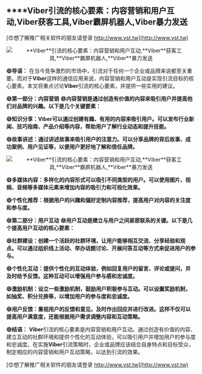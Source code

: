 ## ****Viber**引流的核心要素：内容营销和用户互动,**Viber**获客工具,**Viber**霸屏机器人,**Viber**暴力发送**

[😍想了解推广相关软件的朋友请登录 http://www.vst.tw](http://www.vst.tw)

 <center><img src="https://vst.tw/MP4/tuiguang/png/0.png" alt="**Viber**引流的核心要素：内容营销和用户互动,**Viber**获客工具,**Viber**霸屏机器人,**Viber**暴力发送"></center>

**😄导语：**
在当今竞争激烈的市场中，引流对于任何一个企业或品牌来说都至关重要。而对于**Viber**这样的通信应用来说，内容营销和用户互动是实现引流目标的核心要素。本文将重点讨论**Viber**引流的核心要素，并提供一些实用的建议。

**😄第一部分：内容营销**
**😄内容营销是通过创造有价值的内容来吸引用户并提高他们对品牌的兴趣。以下是几个关键要素：**

**😄知识分享：**Viber**可以通过创建有趣、有用的内容来吸引用户。可以发布行业新闻、技巧指南、产品介绍等内容，帮助用户了解行业动态和提升技能。**

**😄故事讲述：通过讲述故事来吸引用户的注意力。可以分享品牌的背后故事、成功案例、用户见证等，以便用户更好地了解和信任品牌。**

 <center><img src="https://vst.tw/MP4/tuiguang/png/6.png" alt="**Viber**引流的核心要素：内容营销和用户互动,**Viber**获客工具,**Viber**霸屏机器人,**Viber**暴力发送"></center>

**😄多媒体内容：多样化的内容形式可以吸引不同类型的用户。可以使用图片、视频、音频等多媒体元素来增加内容的吸引力和可视化效果。**

**😄个性化推荐：根据用户的兴趣和偏好定制内容推荐，提高用户对内容的关注度和参与度。**

**😄第二部分：用户互动**
**😄用户互动是建立与用户之间紧密联系的关键。以下是几个提高用户互动的核心要素：**

**😄社群建设：创建一个活跃的社群环境，让用户能够相互交流、分享经验和观点。可以通过组织线上活动、举办话题讨论、开展问答互动等方式来促进用户的参与。**

**😄个性化互动：提供个性化的互动体验，例如回复用户的留言、评论或提问，并及时给予反馈。这种互动可以增强用户参与感和忠诚度。**

**😄激励机制：设立一些激励机制，鼓励用户积极参与互动。可以设置奖励机制，如抽奖、积分兑换等，以增加用户的参与度和忠诚度。**

**😄用户反馈：重视用户的反馈和意见，及时作出回应并进行改进。这样不仅可以提高用户满意度，还能根据用户需求调整内容和互动策略。**

**😄结语：**
**Viber**引流的核心要素是内容营销和用户互动。通过创造有价值的内容、建立互动的社群环境和提供个性化的互动体验，可以吸引用户并增加用户的参与度和忠诚度。在实施**Viber**引流策略时，企业或品牌应该结合自身特点和目标受众，制定相应的内容营销和用户互动策略，以达到引流的效果。

[😍想了解推广相关软件的朋友请登录 http://www.vst.tw](http://www.vst.tw)



